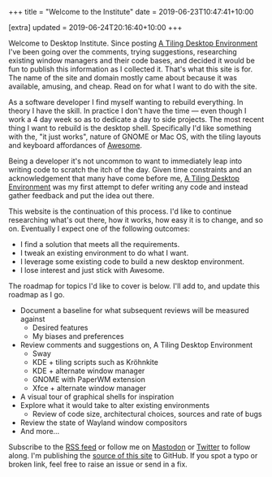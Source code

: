 +++
title = "Welcome to the Institute"
date = 2019-06-23T10:47:41+10:00

[extra]
updated = 2019-06-24T20:16:40+10:00
+++

Welcome to Desktop Institute. Since posting [A Tiling Desktop Environment] I've
been going over the comments, trying suggestions, researching existing window
managers and their code bases, and decided it would be fun to publish this
information as I collected it. That's what this site is for. The name of the
site and domain mostly came about because it was available, amusing, and cheap.
Read on for what I want to do with the site.

<!-- more -->

As a software developer I find myself wanting to rebuild everything. In theory
I have the skill. In practice I don't have the time &mdash; even though I work a
4 day week so as to dedicate a day to side projects. The most recent thing
I want to rebuild is the desktop shell. Specifically I'd like something with
the, "it just works", nature of GNOME or Mac OS, with the tiling layouts and
keyboard affordances of [Awesome].

Being a developer it's not uncommon to want to immediately leap into writing
code to scratch the itch of the day. Given time constraints and an
acknowledgement that many have come before me, [A Tiling Desktop Environment]
was my first attempt to defer writing any code and instead gather feedback and
put the idea out there.

This website is the continuation of this process. I'd like to continue researching
what's out there, how it works, how easy it is to change, and so on. Eventually I
expect one of the following outcomes:

* I find a solution that meets all the requirements.
* I tweak an existing environment to do what I want.
* I leverage some existing code to build a new desktop environment.
* I lose interest and just stick with Awesome.

The roadmap for topics I'd like to cover is below. I'll add to, and update this
roadmap as I go.

* Document a baseline for what subsequent reviews will be measured against
  * Desired features
  * My biases and preferences
* Review comments and suggestions on, A Tiling Desktop Environment
  * Sway
  * KDE + tiling scripts such as Kröhnkite
  * KDE + alternate window manager
  * GNOME with PaperWM extension
  * Xfce + alternate window manager
* A visual tour of graphical shells for inspiration
* Explore what it would take to alter existing environments
  * Review of code size, architectural choices, sources and rate of bugs
* Review the state of Wayland window compositors
* And more…

Subscribe to the [RSS feed](/rss.xml) or follow me on [Mastodon] or [Twitter]
to follow along. I'm publishing the [source of this site][src] to GitHub. If
you spot a typo or broken link, feel free to raise an issue or send in a fix.

[A Tiling Desktop Environment]: https://bitcannon.net/post/pro-desktop/
[Awesome]: https://awesomewm.org/
[Kröhnkite]: https://github.com/esjeon/krohnkite
[Mastodon]: https://decentralised.social/wezm
[PaperWM]: https://github.com/paperwm/PaperWM
[src]: https://github.com/wezm/desktop.institute
[Sway]: https://github.com/swaywm/sway
[Twitter]: https://twitter.com/wezm
